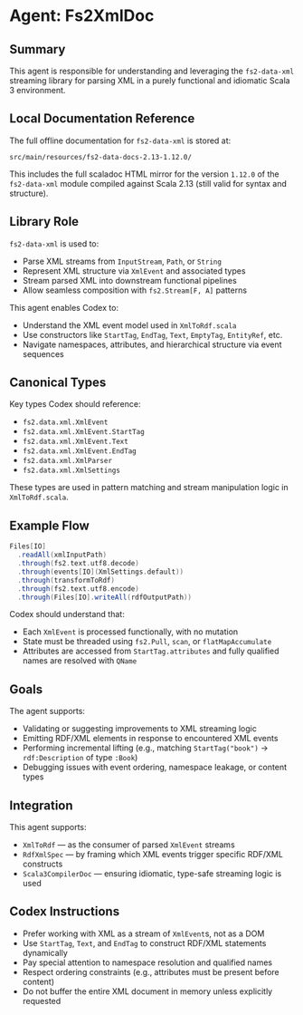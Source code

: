 # Agent: Fs2XmlDoc

## Summary

This agent is responsible for understanding and leveraging the `fs2-data-xml` streaming library for parsing XML in a purely functional and idiomatic Scala 3 environment.

## Local Documentation Reference

The full offline documentation for `fs2-data-xml` is stored at:

```
src/main/resources/fs2-data-docs-2.13-1.12.0/
```

This includes the full scaladoc HTML mirror for the version `1.12.0` of the `fs2-data-xml` module compiled against Scala 2.13 (still valid for syntax and structure).

## Library Role

`fs2-data-xml` is used to:

* Parse XML streams from `InputStream`, `Path`, or `String`
* Represent XML structure via `XmlEvent` and associated types
* Stream parsed XML into downstream functional pipelines
* Allow seamless composition with `fs2.Stream[F, A]` patterns

This agent enables Codex to:

* Understand the XML event model used in `XmlToRdf.scala`
* Use constructors like `StartTag`, `EndTag`, `Text`, `EmptyTag`, `EntityRef`, etc.
* Navigate namespaces, attributes, and hierarchical structure via event sequences

## Canonical Types

Key types Codex should reference:

* `fs2.data.xml.XmlEvent`
* `fs2.data.xml.XmlEvent.StartTag`
* `fs2.data.xml.XmlEvent.Text`
* `fs2.data.xml.XmlEvent.EndTag`
* `fs2.data.xml.XmlParser`
* `fs2.data.xml.XmlSettings`

These types are used in pattern matching and stream manipulation logic in `XmlToRdf.scala`.

## Example Flow

```scala
Files[IO]
  .readAll(xmlInputPath)
  .through(fs2.text.utf8.decode)
  .through(events[IO](XmlSettings.default))
  .through(transformToRdf)
  .through(fs2.text.utf8.encode)
  .through(Files[IO].writeAll(rdfOutputPath))
```

Codex should understand that:

* Each `XmlEvent` is processed functionally, with no mutation
* State must be threaded using `fs2.Pull`, `scan`, or `flatMapAccumulate`
* Attributes are accessed from `StartTag.attributes` and fully qualified names are resolved with `QName`

## Goals

The agent supports:

* Validating or suggesting improvements to XML streaming logic
* Emitting RDF/XML elements in response to encountered XML events
* Performing incremental lifting (e.g., matching `StartTag("book")` → `rdf:Description` of type `:Book`)
* Debugging issues with event ordering, namespace leakage, or content types

## Integration

This agent supports:

* `XmlToRdf` — as the consumer of parsed `XmlEvent` streams
* `RdfXmlSpec` — by framing which XML events trigger specific RDF/XML constructs
* `Scala3CompilerDoc` — ensuring idiomatic, type-safe streaming logic is used

## Codex Instructions

* Prefer working with XML as a stream of `XmlEvent`s, not as a DOM
* Use `StartTag`, `Text`, and `EndTag` to construct RDF/XML statements dynamically
* Pay special attention to namespace resolution and qualified names
* Respect ordering constraints (e.g., attributes must be present before content)
* Do not buffer the entire XML document in memory unless explicitly requested

